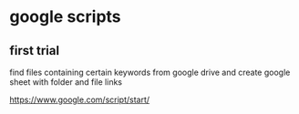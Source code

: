 # google scripts

## first trial 

find files containing certain keywords from google drive and create google sheet with folder and file links

https://www.google.com/script/start/